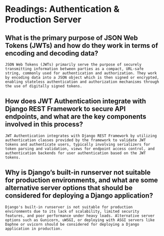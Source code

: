 # Readings: Authentication & Production Server

## What is the primary purpose of JSON Web Tokens (JWTs) and how do they work in terms of encoding and decoding data?

    JSON Web Tokens (JWTs) primarily serve the purpose of securely transmitting information between parties as a compact, URL-safe string, commonly used for authentication and authorization. They work by encoding data into a JSON object which is then signed or encrypted, enabling stateless authentication and authorization mechanisms through the use of digitally signed tokens.

## How does JWT Authentication integrate with Django REST Framework to secure API endpoints, and what are the key components involved in this process?

    JWT Authentication integrates with Django REST Framework by utilizing authentication classes provided by the framework to validate JWT tokens and authenticate users, typically involving serializers for token parsing and validation, views for endpoint access control, and authentication backends for user authentication based on the JWT tokens.

## Why is Django’s built-in runserver not suitable for production environments, and what are some alternative server options that should be considered for deploying a Django application?

    Django's built-in runserver is not suitable for production environments due to its lack of scalability, limited security features, and poor performance under heavy loads. Alternative server options such as Gunicorn, uWSGI, or deploying with ASGI servers like Daphne or uvicorn should be considered for deploying a Django application in production.